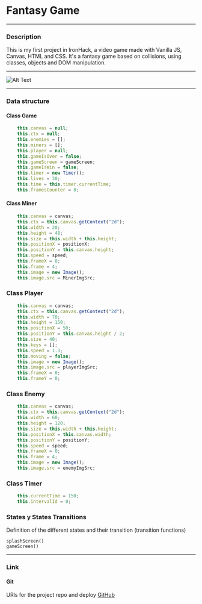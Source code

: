 # Fantasy Game

------------


### Description
This is my first project in IronHack, a video game made with Vanilla JS, Canvas, HTML and CSS.
It's a fantasy game based on collisions, using classes, objects and DOM manipulation.

------------
![Alt Text](https://media.giphy.com/media/cwOfRXEcGKROjEbBcY/giphy.gif)

------------


### Data structure
####  Class Game


```javascript
	this.canvas = null;
	this.ctx = null;
	this.enemies = [];
    this.miners = [];
    this.player = null;
    this.gameIsOver = false;
    this.gameScreen = gameScreen;
    this.gameIsWin = false;
    this.timer = new Timer();
    this.lives = 30;
    this.time = this.timer.currentTime;
    this.framesCounter = 0;
```
####  Class Miner
```javascript
	this.canvas = canvas;
	this.ctx = this.canvas.getContext("2d");
    this.width = 20;
    this.height = 48;
    this.size = this.width + this.height;
    this.positionX = positionX;
    this.positionY = this.canvas.height;
    this.speed = speed;
    this.frameX = 0;
    this.frame = 4;
    this.image = new Image();
    this.image.src = MinerImgSrc;
```
### Class Player
```javascript
	this.canvas = canvas;
    this.ctx = this.canvas.getContext("2d");
    this.width = 70;
    this.height = 150;
    this.positionX = 50;
    this.positionY = this.canvas.height / 2;
    this.size = 40;
    this.keys = [];
    this.speed = 1.3;
    this.moving = false;
    this.image = new Image();
    this.image.src = playerImgSrc;
    this.frameX = 0;
    this.frameY = 0;
```
### Class Enemy
```javascript
	this.canvas = canvas;
    this.ctx = this.canvas.getContext("2d");
    this.width = 60;
    this.height = 120;
    this.size = this.width + this.height;
    this.positionX = this.canvas.width;
    this.positionY = positionY;
    this.speed = speed;
    this.frameX = 0;
    this.frame = 4;
    this.image = new Image();
    this.image.src = enemyImgSrc;
```
### Class Timer
```javascript
	this.currentTime = 150;
    this.intervalId = 0;
```
### States y States Transitions
Definition of the different states and their transition (transition functions)

    splashScreen()
    gameScreen()
------------


### Link

#### Git
URls for the project repo and deploy [GitHub](https://lorgioroda.github.io/videoGame/ "GitHub")

